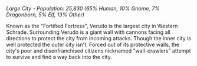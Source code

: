 *Large City - Population: 25,830
(65% Human, 10% Gnome, 7% Dragonborn, 5% Elf, 13% Other)*

Known as the "Fortified Fortress", Verudo is the largest city in Western Schrade. Surrounding Verudo is a giant wall with cannons facing all directions to protect the city from incoming attacks. Though the inner city is well protected the outer city isn't. Forced out of its protective walls, the city's poor and disenfranchised citizens nicknamed "wall-crawlers" attempt to survive and find a way back into the city.